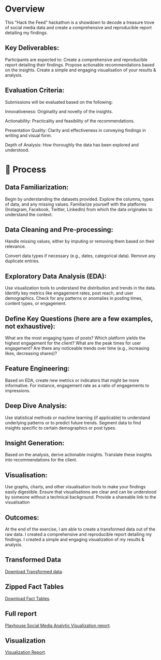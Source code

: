 # Overview
This "Hack the Feed" hackathon is a showdown to decode a treasure trove of social media data and create a comprehensive and reproducible report detailing my findings.

## Key Deliverables:
Participants are expected to:
Create a comprehensive and reproducible report detailing their findings.
Propose actionable recommendations based on the insights.
Create a simple and engaging visualisation of your results & analysis.

## Evaluation Criteria:
Submissions will be evaluated based on the following:

Innovativeness:
Originality and novelty of the insights.

Actionability:
Practicality and feasibility of the recommendations.

Presentation Quality:
Clarity and effectiveness in conveying findings in writing and visual form.

Depth of Analysis:
How thoroughly the data has been explored and understood.

# 👣 Process
## Data Familiarization: 
Begin by understanding the datasets provided. Explore the columns, types of data, and any missing values.
Familiarize yourself with the platforms (Instagram, Facebook, Twitter, LinkedIn) from which the data originates to understand the context.


## Data Cleaning and Pre-processing: 
Handle missing values, either by imputing or removing them based on their relevance.

Convert data types if necessary (e.g., dates, categorical data).
Remove any duplicate entries.

## Exploratory Data Analysis (EDA): 
Use visualization tools to understand the distribution and trends in the data.
Identify key metrics like engagement rates, post reach, and user demographics.
Check for any patterns or anomalies in posting times, content types, or engagement.

## Define Key Questions (here are a few examples, not exhaustive): 
What are the most engaging types of posts?
Which platform yields the highest engagement for the client?
What are the peak times for user engagement?
Are there any noticeable trends over time (e.g., increasing likes, decreasing shares)?

## Feature Engineering: 
Based on EDA, create new metrics or indicators that might be more informative. For instance, engagement rate as a ratio of engagements to impressions.

## Deep Dive Analysis: 
Use statistical methods or machine learning (if applicable) to understand underlying patterns or to predict future trends.
Segment data to find insights specific to certain demographics or post types.

## Insight Generation: 
Based on the analysis, derive actionable insights.
Translate these insights into recommendations for the client.

 ## Visualisation: 
Use graphs, charts, and other visualisation tools to make your findings easily digestible.
Ensure that visualisations are clear and can be understood by someone without a technical background.
Provide a shareable link to the visualisation

## Outcomes: 
At the end of the exercise, I am able to create a transformed data out of the raw data. 
I created a comprehensive and reproducible report detailing my findings.
I created a simple and engaging visualization of my results & analysis.

## Transformed Data
[Download Transformed data](https://docs.google.com/spreadsheets/d/1UogJZ6YHSahmBy0IGEtoiGif7lBEI1kNa5jBA0sl-80/edit?usp=sharing).

## Zipped Fact Tables
[Download Fact Tables](https://drive.google.com/file/d/1tjW7aoDntIpJ9-JUm7mHqbmQzeg_DGsJ/view?usp=sharing).

## Full report
[Playhouse Social Media Analytic Visualization report](https://drive.google.com/file/d/1COLV9zfWKqC75mQyHVitKtUPGCyJXPGP/view?usp=sharing).

## Visualization
[Visualization Report](https://drive.google.com/file/d/1gQ_RoWpYPFc3pRFAe_9sdCX7OPDOTpIq/view?usp=sharing).